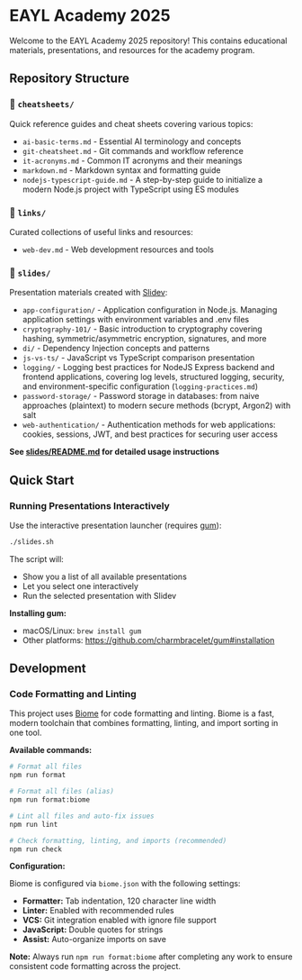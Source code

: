 # EAYL Academy 2025

Welcome to the EAYL Academy 2025 repository! This contains educational materials, presentations, and resources for the academy program.

## Repository Structure

### 📁 `cheatsheets/`

Quick reference guides and cheat sheets covering various topics:

- `ai-basic-terms.md` - Essential AI terminology and concepts
- `git-cheatsheet.md` - Git commands and workflow reference
- `it-acronyms.md` - Common IT acronyms and their meanings
- `markdown.md` - Markdown syntax and formatting guide
- `nodejs-typescript-guide.md` - A step-by-step guide to initialize a modern Node.js project with TypeScript using ES modules

### 📁 `links/`

Curated collections of useful links and resources:

- `web-dev.md` - Web development resources and tools

### 📁 `slides/`

Presentation materials created with [Slidev](https://sli.dev/):

- `app-configuration/` - Application configuration in Node.js. Managing application settings with environment variables and .env files
- `cryptography-101/` - Basic introduction to cryptography covering hashing, symmetric/asymmetric encryption, signatures, and more
- `di/` - Dependency Injection concepts and patterns
- `js-vs-ts/` - JavaScript vs TypeScript comparison presentation
- `logging/` - Logging best practices for NodeJS Express backend and frontend applications, covering log levels, structured logging, security, and environment-specific configuration (`logging-practices.md`)
- `password-storage/` - Password storage in databases: from naive approaches (plaintext) to modern secure methods (bcrypt, Argon2) with salt
- `web-authentication/` - Authentication methods for web applications: cookies, sessions, JWT, and best practices for securing user access

**See [slides/README.md](slides/README.md) for detailed usage instructions**

## Quick Start

### Running Presentations Interactively

Use the interactive presentation launcher (requires [gum](https://github.com/charmbracelet/gum)):

```bash
./slides.sh
```

The script will:

- Show you a list of all available presentations
- Let you select one interactively
- Run the selected presentation with Slidev

**Installing gum:**

- macOS/Linux: `brew install gum`
- Other platforms: https://github.com/charmbracelet/gum#installation

## Development

### Code Formatting and Linting

This project uses [Biome](https://biomejs.dev/) for code formatting and linting. Biome is a fast, modern toolchain that combines formatting, linting, and import sorting in one tool.

**Available commands:**

```bash
# Format all files
npm run format

# Format all files (alias)
npm run format:biome

# Lint all files and auto-fix issues
npm run lint

# Check formatting, linting, and imports (recommended)
npm run check
```

**Configuration:**

Biome is configured via `biome.json` with the following settings:

- **Formatter:** Tab indentation, 120 character line width
- **Linter:** Enabled with recommended rules
- **VCS:** Git integration enabled with ignore file support
- **JavaScript:** Double quotes for strings
- **Assist:** Auto-organize imports on save

**Note:** Always run `npm run format:biome` after completing any work to ensure consistent code formatting across the project.
